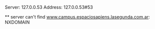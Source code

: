 Server:		127.0.0.53
Address:	127.0.0.53#53

** server can't find www.campus.espaciosapiens.lasegunda.com.ar: NXDOMAIN

